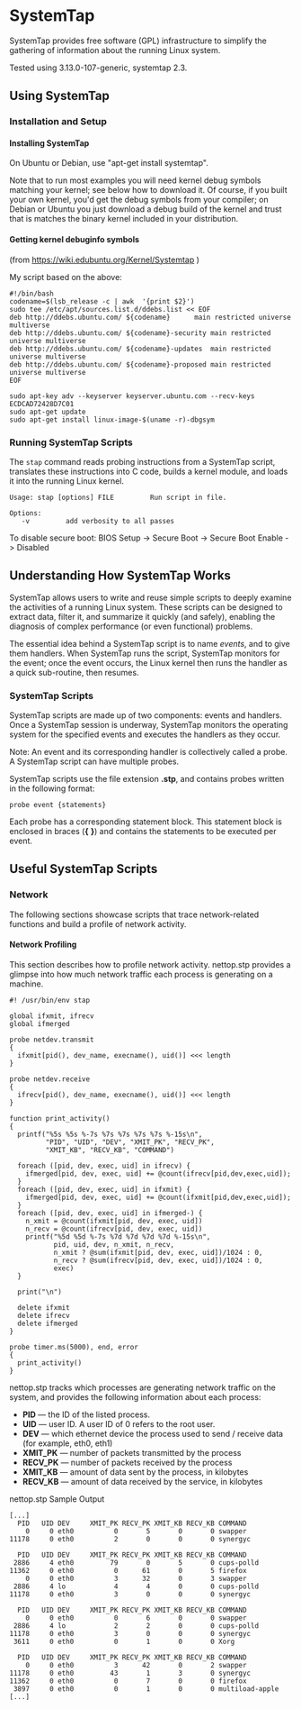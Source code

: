 # SystemTap
SystemTap provides free software (GPL) infrastructure to simplify the gathering of information about the running Linux system.

Tested using 3.13.0-107-generic, systemtap 2.3.

## Using SystemTap
### Installation and Setup
#### Installing SystemTap
On Ubuntu or Debian, use "apt-get install systemtap".

Note that to run most examples you will need kernel debug symbols matching your kernel; see below how to download it. Of course, if you built your own kernel, you'd get the debug symbols from your compiler; on Debian or Ubuntu you just download a debug build of the kernel and trust that is matches the binary kernel included in your distribution.

#### Getting kernel debuginfo symbols
(from https://wiki.edubuntu.org/Kernel/Systemtap )

My script based on the above:
```
#!/bin/bash
codename=$(lsb_release -c | awk  '{print $2}')
sudo tee /etc/apt/sources.list.d/ddebs.list << EOF
deb http://ddebs.ubuntu.com/ ${codename}      main restricted universe multiverse
deb http://ddebs.ubuntu.com/ ${codename}-security main restricted universe multiverse
deb http://ddebs.ubuntu.com/ ${codename}-updates  main restricted universe multiverse
deb http://ddebs.ubuntu.com/ ${codename}-proposed main restricted universe multiverse
EOF

sudo apt-key adv --keyserver keyserver.ubuntu.com --recv-keys ECDCAD72428D7C01
sudo apt-get update
sudo apt-get install linux-image-$(uname -r)-dbgsym
```

### Running SystemTap Scripts
The `stap` command reads probing instructions from a SystemTap script, translates these instructions into C code, builds a kernel module, and loads it into the running Linux kernel. 
```
Usage: stap [options] FILE         Run script in file.

Options:
   -v         add verbosity to all passes
```
To disable secure boot: BIOS Setup -> Secure Boot -> Secure Boot Enable -> Disabled
## Understanding How SystemTap Works
SystemTap allows users to write and reuse simple scripts to deeply examine the activities of a running Linux system. These scripts can be designed to extract data, filter it, and summarize it quickly (and safely), enabling the diagnosis of complex performance (or even functional) problems.

The essential idea behind a SystemTap script is to name *events*, and to give them handlers. When SystemTap runs the script, SystemTap monitors for the event; once the event occurs, the Linux kernel then runs the handler as a quick sub-routine, then resumes.

### SystemTap Scripts
SystemTap scripts are made up of two components: events and handlers. Once a SystemTap session is underway, SystemTap monitors the operating system for the specified events and executes the handlers as they occur.

Note: An event and its corresponding handler is collectively called a probe. A SystemTap script can have multiple probes.

SystemTap scripts use the file extension **.stp**, and contains probes written in the following format: 
```
probe event {statements}
```
Each probe has a corresponding statement block. This statement block is enclosed in braces (**{** **}**) and contains the statements to be executed per event.

## Useful SystemTap Scripts

### Network

The following sections showcase scripts that trace network-related functions and build a profile of network activity.

#### Network Profiling

This section describes how to profile network activity. nettop.stp provides a glimpse into how much network traffic each process is generating on a machine.

```
#! /usr/bin/env stap

global ifxmit, ifrecv
global ifmerged

probe netdev.transmit
{
  ifxmit[pid(), dev_name, execname(), uid()] <<< length
}

probe netdev.receive
{
  ifrecv[pid(), dev_name, execname(), uid()] <<< length
}

function print_activity()
{
  printf("%5s %5s %-7s %7s %7s %7s %7s %-15s\n",
         "PID", "UID", "DEV", "XMIT_PK", "RECV_PK",
         "XMIT_KB", "RECV_KB", "COMMAND")

  foreach ([pid, dev, exec, uid] in ifrecv) {
    ifmerged[pid, dev, exec, uid] += @count(ifrecv[pid,dev,exec,uid]);
  }
  foreach ([pid, dev, exec, uid] in ifxmit) {
    ifmerged[pid, dev, exec, uid] += @count(ifxmit[pid,dev,exec,uid]);
  }
  foreach ([pid, dev, exec, uid] in ifmerged-) {
    n_xmit = @count(ifxmit[pid, dev, exec, uid])
    n_recv = @count(ifrecv[pid, dev, exec, uid])
    printf("%5d %5d %-7s %7d %7d %7d %7d %-15s\n",
           pid, uid, dev, n_xmit, n_recv,
           n_xmit ? @sum(ifxmit[pid, dev, exec, uid])/1024 : 0,
           n_recv ? @sum(ifrecv[pid, dev, exec, uid])/1024 : 0,
           exec)
  }

  print("\n")

  delete ifxmit
  delete ifrecv
  delete ifmerged
}

probe timer.ms(5000), end, error
{
  print_activity()
}
```
nettop.stp tracks which processes are generating network traffic on the system, and provides the following information about each process:
- **PID** — the ID of the listed process.
- **UID** — user ID. A user ID of 0 refers to the root user.
- **DEV** — which ethernet device the process used to send / receive data (for example, eth0, eth1)
- **XMIT_PK** — number of packets transmitted by the process
- **RECV_PK** — number of packets received by the process
- **XMIT_KB** — amount of data sent by the process, in kilobytes
- **RECV_KB** — amount of data received by the service, in kilobytes

nettop.stp Sample Output
```
[...]
  PID   UID DEV     XMIT_PK RECV_PK XMIT_KB RECV_KB COMMAND
    0     0 eth0          0       5       0       0 swapper
11178     0 eth0          2       0       0       0 synergyc

  PID   UID DEV     XMIT_PK RECV_PK XMIT_KB RECV_KB COMMAND
 2886     4 eth0         79       0       5       0 cups-polld
11362     0 eth0          0      61       0       5 firefox
    0     0 eth0          3      32       0       3 swapper
 2886     4 lo            4       4       0       0 cups-polld
11178     0 eth0          3       0       0       0 synergyc

  PID   UID DEV     XMIT_PK RECV_PK XMIT_KB RECV_KB COMMAND
    0     0 eth0          0       6       0       0 swapper
 2886     4 lo            2       2       0       0 cups-polld
11178     0 eth0          3       0       0       0 synergyc
 3611     0 eth0          0       1       0       0 Xorg

  PID   UID DEV     XMIT_PK RECV_PK XMIT_KB RECV_KB COMMAND
    0     0 eth0          3      42       0       2 swapper
11178     0 eth0         43       1       3       0 synergyc
11362     0 eth0          0       7       0       0 firefox
 3897     0 eth0          0       1       0       0 multiload-apple
[...]
```